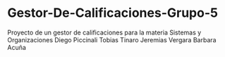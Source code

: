 # Gestor-De-Calificaciones-Grupo-5
Proyecto de un gestor de calificaciones para la materia Sistemas y Organizaciones
Diego Piccinali
Tobias Tinaro
Jeremias Vergara
Barbara Acuña
